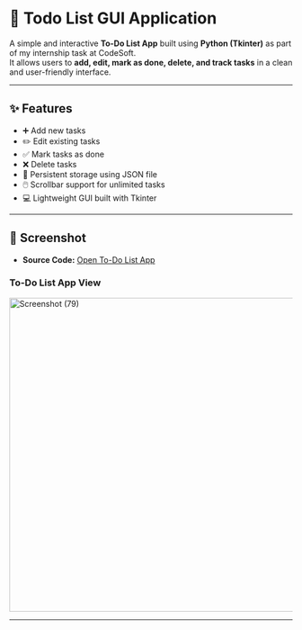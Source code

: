# 📝 Todo List GUI Application  

A simple and interactive **To-Do List App** built using **Python (Tkinter)** as part of my internship task at CodeSoft.  
It allows users to **add, edit, mark as done, delete, and track tasks** in a clean and user-friendly interface.  

---

## ✨ Features  
- ➕ Add new tasks  
- ✏️ Edit existing tasks  
- ✅ Mark tasks as done  
- ❌ Delete tasks  
- 📂 Persistent storage using JSON file  
- 🖱️ Scrollbar support for unlimited tasks  
- 💻 Lightweight GUI built with Tkinter  

---

## 📸 Screenshot  

- **Source Code:** [Open To-Do List App](./todo_gui.py)  

### To-Do List App View  

<img width="1920" height="558" alt="Screenshot (79)" src="https://github.com/user-attachments/assets/d2c1544f-64ac-4737-b2e8-43be9f7ed563" />


---
